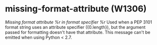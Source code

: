 # missing-format-attribute (W1306)
*Missing format attribute %r in format specifier %r* Used when a PEP
3101 format string uses an attribute specifier ({0.length}), but the
argument passed for formatting doesn't have that attribute. This message
can't be emitted when using Python \< 2.7.
